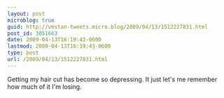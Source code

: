 ```yaml
---
layout: post
microblog: true
guid: http://vmstan-tweets.micro.blog/2009/04/13/1512227831.html
post_id: 3051663
date: 2009-04-13T16:19:43-0600
lastmod: 2009-04-13T16:19:43-0600
type: post
url: /2009/04/13/1512227831.html
---
```

Getting my hair cut has become so depressing. It just let's me remember how much of it I'm losing.
